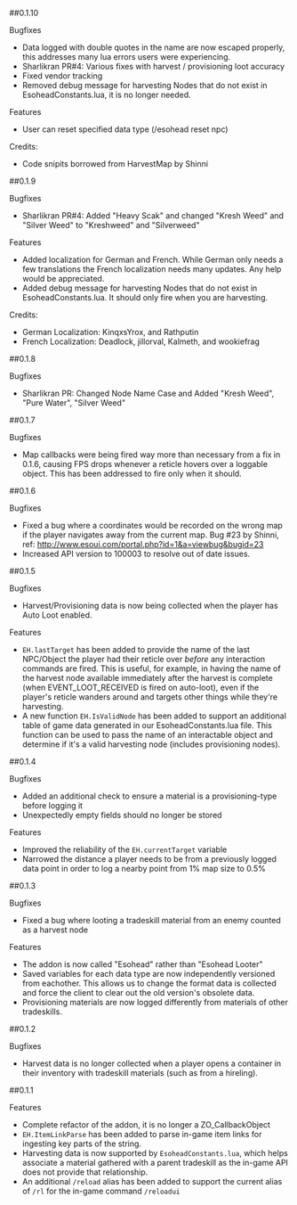 ##0.1.10

Bugfixes
- Data logged with double quotes in the name are now escaped properly, this addresses many lua errors users were experiencing.
- Sharlikran PR#4: Various fixes with harvest / provisioning loot accuracy
- Fixed vendor tracking
- Removed debug message for harvesting Nodes that do not exist in EsoheadConstants.lua, it is no longer needed.

Features
- User can reset specified data type (/esohead reset npc)

Credits:
- Code snipits borrowed from HarvestMap by Shinni

##0.1.9

Bugfixes
- Sharlikran PR#4: Added "Heavy Scak" and changed "Kresh Weed" and "Silver Weed" to "Kreshweed" and "Silverweed"

Features
- Added localization for German and French.  While German only needs a few translations the French localization needs many updates.  Any help would be appreciated.
- Added debug message for harvesting Nodes that do not exist in EsoheadConstants.lua.  It should only fire when you are harvesting.

Credits:
- German Localization: KinqxsYrox, and Rathputin
- French Localization: Deadlock, jillorval, Kalmeth, and wookiefrag

##0.1.8

Bugfixes
- Sharlikran PR: Changed Node Name Case and Added "Kresh Weed", "Pure Water", "Silver Weed"

##0.1.7

Bugfixes
- Map callbacks were being fired way more than necessary from a fix in 0.1.6, causing FPS drops whenever a reticle hovers over a loggable object. This has been addressed to fire only when it should.

##0.1.6

Bugfixes
- Fixed a bug where a coordinates would be recorded on the wrong map if the player navigates away from the current map. Bug #23 by Shinni, ref: http://www.esoui.com/portal.php?id=1&a=viewbug&bugid=23
- Increased API version to 100003 to resolve out of date issues.

##0.1.5

Bugfixes
- Harvest/Provisioning data is now being collected when the player has Auto Loot enabled.

Features
- ``EH.lastTarget`` has been added to provide the name of the last NPC/Object the player had their reticle over _before_ any interaction commands are fired. This is useful, for example, in having the name of the harvest node available immediately after the harvest is complete (when EVENT_LOOT_RECEIVED is fired on auto-loot), even if the player's reticle wanders around and targets other things while they're harvesting.
- A new function ``EH.IsValidNode`` has been added to support an additional table of game data generated in our EsoheadConstants.lua file. This function can be used to pass the name of an interactable object and determine if it's a valid harvesting node (includes provisioning nodes).

##0.1.4

Bugfixes
- Added an additional check to ensure a material is a provisioning-type before logging it
- Unexpectedly empty fields should no longer be stored

Features
- Improved the reliability of the ``EH.currentTarget`` variable
- Narrowed the distance a player needs to be from a previously logged data point in order to log a nearby point from 1% map size to 0.5%

##0.1.3

Bugfixes
- Fixed a bug where looting a tradeskill material from an enemy counted as a harvest node

Features
- The addon is now called "Esohead" rather than "Esohead Looter"
- Saved variables for each data type are now independently versioned from eachother. This allows us to change the format data is collected and force the client to clear out the old version's obsolete data.
- Provisioning materials are now logged differently from materials of other tradeskills.

##0.1.2

Bugfixes
- Harvest data is no longer collected when a player opens a container in their inventory with tradeskill materials (such as from a hireling).

##0.1.1

Features
- Complete refactor of the addon, it is no longer a ZO_CallbackObject
- ``EH.ItemLinkParse`` has been added to parse in-game item links for ingesting key parts of the string.
- Harvesting data is now supported by ``EsoheadConstants.lua``, which helps associate a material gathered with a parent tradeskill as the in-game API does not provide that relationship.
- An additional ``/reload`` alias has been added to support the current alias of ``/rl`` for the in-game command ``/reloadui``
